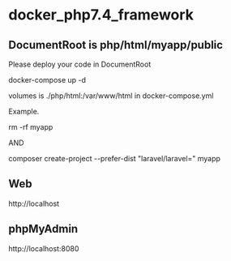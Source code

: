 # docker_php7.4_framework

## DocumentRoot is php/html/myapp/public
Please deploy your code in DocumentRoot

docker-compose up -d

volumes is ./php/html:/var/www/html in docker-compose.yml

Example.

rm -rf myapp

AND 

composer create-project --prefer-dist "laravel/laravel=" myapp

## Web
http://localhost

## phpMyAdmin
http://localhost:8080
